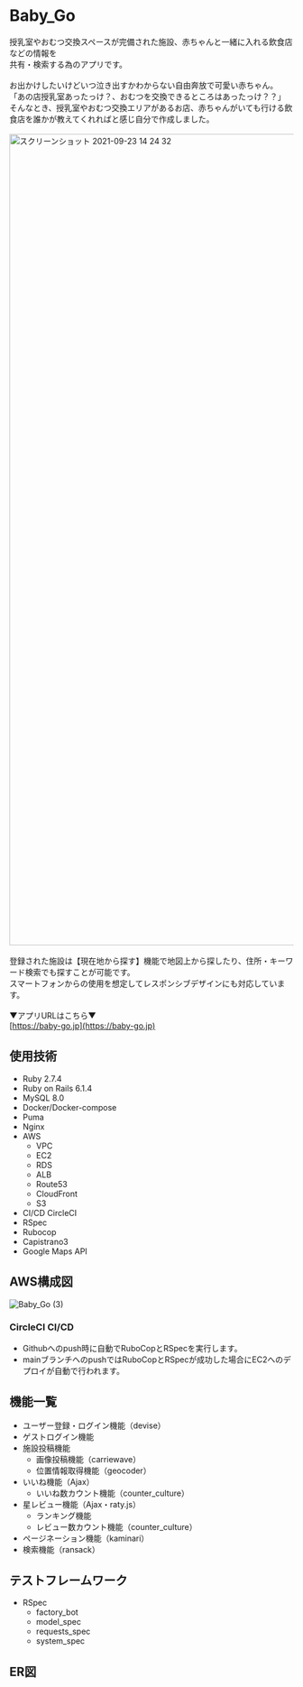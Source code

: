 # Baby_Go
授乳室やおむつ交換スペースが完備された施設、赤ちゃんと一緒に入れる飲食店などの情報を  
共有・検索する為のアプリです。  
<br> 
お出かけしたいけどいつ泣き出すかわからない自由奔放で可愛い赤ちゃん。  
「あの店授乳室あったっけ？、おむつを交換できるところはあったっけ？？」  
そんなとき、授乳室やおむつ交換エリアがあるお店、赤ちゃんがいても行ける飲食店を誰かが教えてくれればと感じ自分で作成しました。  
<br> 
<img width="1439" alt="スクリーンショット 2021-09-23 14 24 32" src="https://user-images.githubusercontent.com/67525034/134458633-653afead-e078-4420-9b33-0a8600ed98f6.png">
<br>
<br>
登録された施設は【現在地から探す】機能で地図上から探したり、住所・キーワード検索でも探すことが可能です。  
スマートフォンからの使用を想定してレスポンシブデザインにも対応しています。  
<br>
▼アプリURLはこちら▼  
[https://baby-go.jp](https://baby-go.jp)

## 使用技術
- Ruby 2.7.4
- Ruby on Rails 6.1.4
- MySQL 8.0
- Docker/Docker-compose
- Puma
- Nginx
- AWS
    - VPC
    - EC2
    - RDS
    - ALB
    - Route53
    - CloudFront
    - S3
- CI/CD CircleCI
- RSpec
- Rubocop
- Capistrano3
- Google Maps API

## AWS構成図
![Baby_Go (3)](https://user-images.githubusercontent.com/67525034/134470009-0c597799-c869-44d7-b4bc-84b500884c6b.jpg)

### CircleCI CI/CD
- Githubへのpush時に自動でRuboCopとRSpecを実行します。
- mainブランチへのpushではRuboCopとRSpecが成功した場合にEC2へのデプロイが自動で行われます。

## 機能一覧
- ユーザー登録・ログイン機能（devise）
- ゲストログイン機能
- 施設投稿機能
    - 画像投稿機能（carriewave）
    - 位置情報取得機能（geocoder）
- いいね機能（Ajax）
    - いいね数カウント機能（counter_culture）
- 星レビュー機能（Ajax・raty.js）
    - ランキング機能
    - レビュー数カウント機能（counter_culture）
- ページネーション機能（kaminari）
- 検索機能（ransack）

## テストフレームワーク
- RSpec
    - factory_bot
    - model_spec
    - requests_spec
    - system_spec

## ER図
